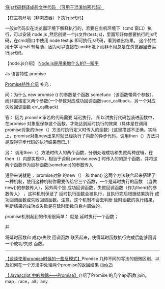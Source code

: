 [将js代码翻译成颜文字代码 （可用于混淆加密代码）](
http://utf-8.jp/public/aaencode.html)



【在主机环境（非浏览器）下执行js代码】

一般js代码实在浏览器环境下解释执行的，若要在主机环境下（cmd 窗口）执行，可以安装 node.js ,然后创建一个js文件(test.js)，里面写好你想要执行的js代码，在cmd窗口中使用 node test.js 即可执行js代码，看到输出结果。    这个特性用于学习es6 有帮助，因为可以直接在cmd环境下而非不用总是在浏览器里去运行js代码。

【node.js介绍】
	[Node.js是用来做什么的?--知乎](https://www.zhihu.com/question/33578075)



Js 语言特性 promise

[Promise特性介绍](http://www.cnblogs.com/rubylouvre/p/3495286.html#toc-async)
补充：

 问：为什么 new promise () 的参数是个函数 somefunc（该函数带两个参数），而非直接定义两个参数(一个参数对应成功回调函数succ_callback，另一个对应失败回调函数 err_callback) 

答： 因为 promise 承若的代码需要 延迟执行， 所以讲执行代码包装进函数中，在promise 对象里保存这个函数，才能达到延时执行的效果（具体是在调用 promise对象的then（）方法时执行定义时传入的函数）[这里描述不正确，实际上，promise对象new出来时就已经执行了内部的异步代码，调用then（）方法只是取得异步代码的执行结果而已。]

另： 调用then（）方法时传入的两个函数，分别处理成功和失败两种逻辑，在then（）内部实现中，相当于调用 promise.new() 时传入的的那个函数，并将这两个函数作为目标函数(somefunc)的参数传入  

通俗来说就是 ，promise对象 的new（） 和 then() 这两个方法联合起来搭建了一种机制，使用这种机制你需要传给它三个函数，一个是延时执行的函数 （当做 new()的参数传入），另外两个是 成功回调函数，失败回调函数（作为then()的参数传入） ，这种机制保证了 延时执行函数会被执行，且执行完后根据结果执行 成功回调函数或失败回调函数。注意，这个机制不会去判断 延时函数的执行结果，判断结果的成功或失败是在延时函数自身内部做的。

  promise机制起到的作用很简单： 就是 延时执行一个函数；

并

将延时函数和 成功/失败 回调函数 联系起来，使得延时函数执行完成后能够回调一个成功/失败 函数。



----------


[【谈谈使用promise时候的一些反模式】](http://www.tuicool.com/articles/FvyQ3a)Promise  几种不同的写法的细微区别，以及如何在一个方法中处理两个promise的返回结果
[(link2)](http://mp.weixin.qq.com/s?__biz=MzIyMzAwNzExNg==&mid=209354478&idx=1&sn=edd70e826b6f9e8a570024f431c5f7fe&scene=1&key=c76941211a49ab58efed75a0405e3ca61338952103fe9eabf8528d801906e4522737274eecca5489d635a5c1aa5d8b12&ascene=0&uin=MTYxMDY3MjU1&devicetype=iMac+MacBookPro11%2C3+OSX+OSX+10.10.4+build(14E46)&version=11020113&pass_ticket=ws1Ar8vSXgH8%2FuRvUaFkiKCA57pR8100%2BhwA5Ifuc00%3D)


[【Javascript 中的神器——Promise】](http://www.jianshu.com/p/063f7e490e9a)介绍了Promise 的几个api函数 join，map，race，all，any